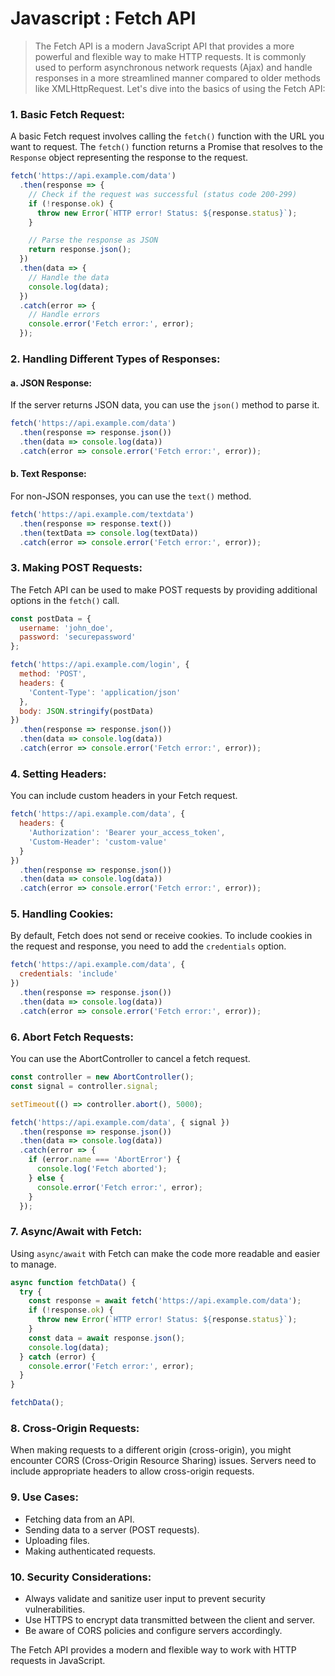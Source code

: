 # Javascript : Fetch API 

>The Fetch API is a modern JavaScript API that provides a more powerful and flexible way to make HTTP requests. It is commonly used to perform asynchronous network requests (Ajax) and handle responses in a more streamlined manner compared to older methods like XMLHttpRequest. Let's dive into the basics of using the Fetch API:

### 1. **Basic Fetch Request:**

A basic Fetch request involves calling the `fetch()` function with the URL you want to request. The `fetch()` function returns a Promise that resolves to the `Response` object representing the response to the request.

```javascript
fetch('https://api.example.com/data')
  .then(response => {
    // Check if the request was successful (status code 200-299)
    if (!response.ok) {
      throw new Error(`HTTP error! Status: ${response.status}`);
    }

    // Parse the response as JSON
    return response.json();
  })
  .then(data => {
    // Handle the data
    console.log(data);
  })
  .catch(error => {
    // Handle errors
    console.error('Fetch error:', error);
  });
```

### 2. **Handling Different Types of Responses:**

#### a. **JSON Response:**
If the server returns JSON data, you can use the `json()` method to parse it.

```javascript
fetch('https://api.example.com/data')
  .then(response => response.json())
  .then(data => console.log(data))
  .catch(error => console.error('Fetch error:', error));
```

#### b. **Text Response:**
For non-JSON responses, you can use the `text()` method.

```javascript
fetch('https://api.example.com/textdata')
  .then(response => response.text())
  .then(textData => console.log(textData))
  .catch(error => console.error('Fetch error:', error));
```

### 3. **Making POST Requests:**

The Fetch API can be used to make POST requests by providing additional options in the `fetch()` call.

```javascript
const postData = {
  username: 'john_doe',
  password: 'securepassword'
};

fetch('https://api.example.com/login', {
  method: 'POST',
  headers: {
    'Content-Type': 'application/json'
  },
  body: JSON.stringify(postData)
})
  .then(response => response.json())
  .then(data => console.log(data))
  .catch(error => console.error('Fetch error:', error));
```

### 4. **Setting Headers:**

You can include custom headers in your Fetch request.

```javascript
fetch('https://api.example.com/data', {
  headers: {
    'Authorization': 'Bearer your_access_token',
    'Custom-Header': 'custom-value'
  }
})
  .then(response => response.json())
  .then(data => console.log(data))
  .catch(error => console.error('Fetch error:', error));
```

### 5. **Handling Cookies:**

By default, Fetch does not send or receive cookies. To include cookies in the request and response, you need to add the `credentials` option.

```javascript
fetch('https://api.example.com/data', {
  credentials: 'include'
})
  .then(response => response.json())
  .then(data => console.log(data))
  .catch(error => console.error('Fetch error:', error));
```

### 6. **Abort Fetch Requests:**

You can use the AbortController to cancel a fetch request.

```javascript
const controller = new AbortController();
const signal = controller.signal;

setTimeout(() => controller.abort(), 5000);

fetch('https://api.example.com/data', { signal })
  .then(response => response.json())
  .then(data => console.log(data))
  .catch(error => {
    if (error.name === 'AbortError') {
      console.log('Fetch aborted');
    } else {
      console.error('Fetch error:', error);
    }
  });
```

### 7. **Async/Await with Fetch:**

Using `async/await` with Fetch can make the code more readable and easier to manage.

```javascript
async function fetchData() {
  try {
    const response = await fetch('https://api.example.com/data');
    if (!response.ok) {
      throw new Error(`HTTP error! Status: ${response.status}`);
    }
    const data = await response.json();
    console.log(data);
  } catch (error) {
    console.error('Fetch error:', error);
  }
}

fetchData();
```

### 8. **Cross-Origin Requests:**

When making requests to a different origin (cross-origin), you might encounter CORS (Cross-Origin Resource Sharing) issues. Servers need to include appropriate headers to allow cross-origin requests.

### 9. **Use Cases:**

- Fetching data from an API.
- Sending data to a server (POST requests).
- Uploading files.
- Making authenticated requests.

### 10. **Security Considerations:**

- Always validate and sanitize user input to prevent security vulnerabilities.
- Use HTTPS to encrypt data transmitted between the client and server.
- Be aware of CORS policies and configure servers accordingly.

The Fetch API provides a modern and flexible way to work with HTTP requests in JavaScript.